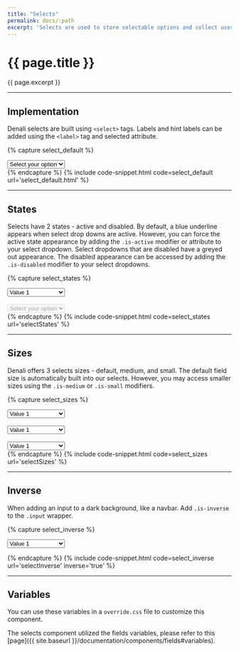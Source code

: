 ```yaml
---
title: "Selects"
permalink: docs/:path
excerpt: 'Selects are used to store selectable options and collect user input. They come in a variety of sizes and states. Their labels can be positioned either to the left or the right.'
---
```


# {{ page.title }}
{{ page.excerpt }}


***


## Implementation
Denali selects are built using `<select>` tags. Labels and hint labels can be added using the `<label>` tag and selected attribute.

{% capture select_default %} 
<div class="input has-arrow">
<select name="">
<option value="" disabled="" selected="">Select your option</option>
<option value="">Value 1</option>
<option value="">Value 2</option>
<option value="">Value 3</option>
</select>
</div>
 {% endcapture %}
{% include code-snippet.html code=select_default url='select_default.html' %}


***


## States
Selects have 2 states - active and disabled. By default, a blue underline appears when select drop downs are active. However, you can force the active state appearance by adding the `.is-active` modifier or attribute to your select dropdown. Select dropdowns that are disabled have a greyed out appearance. The disabled appearance can be accessed by adding the `.is-disabled` modifier to your select dropdowns.

{% capture select_states %}
<div class="input has-arrow">
<select name="">
<option value="" disabled="">Select your option</option>
<option value="" selected="">Value 1</option>
<option value="">Value 2</option>
<option value="" disabled="">Value 3</option>
</select>
</div>
<br>
<div class="input has-arrow">
<select name="" disabled="">
<option value="" disabled="" selected="">Select your option</option>
</select>
</div>
{% endcapture %}
{% include code-snippet.html code=select_states url='selectStates' %}


***


## Sizes
Denali offers 3 selects sizes - default, medium, and small. The default field size is automatically built into our selects. However, you may access smaller sizes using the `.is-medium` or `.is-small` modifiers.

{% capture select_sizes %}
<div class="input has-arrow">
    <select name="">
        <option value="" disabled="">Select your option</option>
        <option value="" selected="">Value 1</option>
        <option value="">Value 2</option>
        <option value="">Value 3</option>
    </select>
</div>
<br>
<div class="input is-medium has-arrow">
    <select name="">
        <option value="" disabled="">Select your option</option>
        <option value="" selected="">Value 1</option>
        <option value="">Value 2</option>
        <option value="">Value 3</option>
    </select>
</div>
<br>
<div class="input is-small has-arrow">
    <select name="">
        <option value="" disabled="">Select your option</option>
        <option value="" selected="">Value 1</option>
        <option value="">Value 2</option>
        <option value="">Value 3</option>
    </select>
</div>
{% endcapture %}
{% include code-snippet.html code=select_sizes url='selectSizes' %}


***


## Inverse
When adding an input to a dark background, like a navbar. Add `.is-inverse` to the `.input` wrapper.

{% capture select_inverse %}
<div class="input is-inverse">
    <select name="">
        <option value="" disabled="">Select your option</option>
        <option value="" selected="">Value 1</option>
        <option value="">Value 2</option>
        <option value="" disabled="">Value 3</option>
    </select>
</div>

{% endcapture %}
{% include code-snippet.html code=select_inverse url='selectInverse' inverse='true' %}


***


## Variables
You can use these variables in a `override.css` file to customize this component.

The selects component utilized the fields variables, please refer to this [page]({{ site.baseurl }}/documentation/components/fields#variables).
